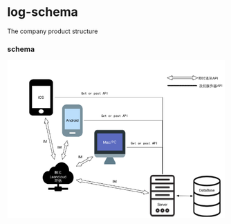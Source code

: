 # log-schema
The company product structure

<h3>schema</h3>

<img src="https://raw.githubusercontent.com/noaway/log-schema/master/img/log.png">